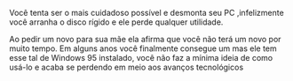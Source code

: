 Você tenta ser o mais cuidadoso possível e desmonta seu PC ,infelizmente
você arranha o disco rígido e ele perde qualquer utilidade.

Ao pedir um novo para sua mãe ela afirma que você não terá um novo por muito tempo.
Em alguns anos você finalmente consegue um mas ele tem esse tal de Windows 95 instalado,
você não faz a mínima ideia de como usá-lo e acaba se perdendo em meio aos avanços tecnológicos
